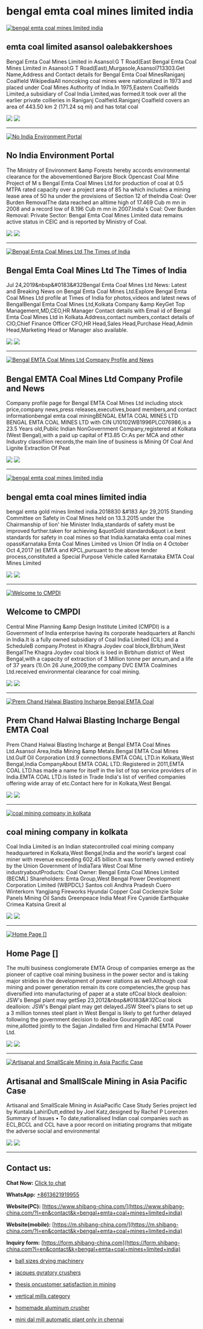 # bengal emta coal mines limited india

<a href="https://swt.shibang-china.com/?l=en&img&k=bengal+emta+coal+mines+limited+india" target="_blank">![bengal emta coal mines limited india](http://static.shibang-china.com/all-800x300/811.jpg)</a>

## emta coal limited asansol oalebakkershoes
Bengal Emta Coal Mines Limited in Asansol:G T Road(East Bengal Emta Coal Mines Limited in Asansol:G T Road(East),Murgasole,Asansol713303.Get Name,Address and Contact details for Bengal Emta Coal MinesRaniganj Coalfield WikipediaAll noncoking coal mines were nationalized in 1973 and placed under Coal Mines Authority of India.In 1975,Eastern Coalfields Limited,a subsidiary of Coal India Limited,was formed.It took over all the earlier private collieries in Raniganj Coalfield.Raniganj Coalfield covers an area of 443.50 km 2 (171.24 sq mi) and has total coal


<a href="https://whatsapp.shibangsoft.com/WhatsApp.php" target="_blank" title="WhatsApp">![](http://static.shibang-china.com/icon/whatsapp.png)</a> <a href="https://swt.shibang-china.com/?l=en&icon&k=bengal+emta+coal+mines+limited+india" target="_blank">![](http://static.shibang-china.com/icon/chat-en.png)</a>

---

<a href="https://swt.shibang-china.com/?l=en&img&k=bengal+emta+coal+mines+limited+india" target="_blank">![No India Environment Portal](http://static.shibang-china.com/all-800x300/985.jpg)</a>

## No India Environment Portal
The Ministry of Environment &amp Forests hereby accords environmental clearance for the abovementioned Barjore Block Opencast Coal Mine Project of M s Bengal Emta Coal Mines Ltd.for production of coal at 0.5 MTPA rated capacity over a project area of 85 ha which includes a mining lease area of 50 ha under the provisions of Section 12 of theIndia Coal: Over Burden RemovalThe data reached an alltime high of 17.469 Cub m mn in 2008 and a record low of 8.196 Cub m mn in 2007.India's Coal: Over Burden Removal: Private Sector: Bengal Emta Coal Mines Limited data remains active status in CEIC and is reported by Ministry of Coal.


<a href="https://whatsapp.shibangsoft.com/WhatsApp.php" target="_blank" title="WhatsApp">![](http://static.shibang-china.com/icon/whatsapp.png)</a> <a href="https://swt.shibang-china.com/?l=en&icon&k=bengal+emta+coal+mines+limited+india" target="_blank">![](http://static.shibang-china.com/icon/chat-en.png)</a>

---

<a href="https://swt.shibang-china.com/?l=en&img&k=bengal+emta+coal+mines+limited+india" target="_blank">![Bengal Emta Coal Mines Ltd The Times of India](http://static.shibang-china.com/all-800x300/802.jpg)</a>

## Bengal Emta Coal Mines Ltd The Times of India
Jul 24,2019&nbsp&#0183&#32Bengal Emta Coal Mines Ltd News: Latest and Breaking News on Bengal Emta Coal Mines Ltd.Explore Bengal Emta Coal Mines Ltd profile at Times of India for photos,videos and latest news of BengalBengal Emta Coal Mines Ltd,Kolkata Company &amp KeyGet Top Management,MD,CEO,HR Manager Contact details with Email id of Bengal Emta Coal Mines Ltd in Kolkata.Address,contact numbers,contact details of CIO,Chief Finance Officer CFO,HR Head,Sales Head,Purchase Head,Admin Head,Marketing Head or Manager also available.


<a href="https://whatsapp.shibangsoft.com/WhatsApp.php" target="_blank" title="WhatsApp">![](http://static.shibang-china.com/icon/whatsapp.png)</a> <a href="https://swt.shibang-china.com/?l=en&icon&k=bengal+emta+coal+mines+limited+india" target="_blank">![](http://static.shibang-china.com/icon/chat-en.png)</a>

---

<a href="https://swt.shibang-china.com/?l=en&img&k=bengal+emta+coal+mines+limited+india" target="_blank">![Bengal EMTA Coal Mines Ltd Company Profile and News](http://static.shibang-china.com/all-800x300/730.jpg)</a>

## Bengal EMTA Coal Mines Ltd Company Profile and News
Company profile page for Bengal EMTA Coal Mines Ltd including stock price,company news,press releases,executives,board members,and contact informationbengal emta coal miningBENGAL EMTA COAL MINES LTD BENGAL EMTA COAL MINES LTD with CIN U10102WB1996PLC076986,is a 23.5 Years old,Public Indian NonGovernment Company,registered at Kolkata (West Bengal),with a paid up capital of ₹13.85 Cr.As per MCA and other Industry classifiion records,the main line of business is Mining Of Coal And Lignite Extraction Of Peat


<a href="https://whatsapp.shibangsoft.com/WhatsApp.php" target="_blank" title="WhatsApp">![](http://static.shibang-china.com/icon/whatsapp.png)</a> <a href="https://swt.shibang-china.com/?l=en&icon&k=bengal+emta+coal+mines+limited+india" target="_blank">![](http://static.shibang-china.com/icon/chat-en.png)</a>

---

<a href="https://swt.shibang-china.com/?l=en&img&k=bengal+emta+coal+mines+limited+india" target="_blank">![bengal emta coal mines limited india](http://static.shibang-china.com/all-800x300/1502.jpg)</a>

## bengal emta coal mines limited india
bengal emta gold mines limited india.2018830 &#183 Apr 29,2015 Standing Committee on Safety in Coal Mines held on 13.3.2015 under the Chairmanship of lion' hie Minister India,standards of safety must be improved further.taken for achieving &quotGold standards&quot i.e.best standards for safety in coal mines so that India.karnataka emta coal mines opassKarnataka Emta Coal Mines Limited vs Union Of India on 4 October Oct 4,2017 (e) EMTA and KPCL,pursuant to the above tender process,constituted a Special Purpose Vehicle called Karnataka EMTA Coal Mines Limited


<a href="https://whatsapp.shibangsoft.com/WhatsApp.php" target="_blank" title="WhatsApp">![](http://static.shibang-china.com/icon/whatsapp.png)</a> <a href="https://swt.shibang-china.com/?l=en&icon&k=bengal+emta+coal+mines+limited+india" target="_blank">![](http://static.shibang-china.com/icon/chat-en.png)</a>

---

<a href="https://swt.shibang-china.com/?l=en&img&k=bengal+emta+coal+mines+limited+india" target="_blank">![Welcome to CMPDI](http://static.shibang-china.com/all-800x300/1060.jpg)</a>

## Welcome to CMPDI
Central Mine Planning &amp Design Institute Limited (CMPDI) is a Government of India enterprise having its corporate headquarters at Ranchi in India.It is a fully owned subsidiary of Coal India Limited (CIL) and a ScheduleB company.Protest in Khagra Joydev coal block,Birbhum,West BengalThe Khagra Joydev coal block is loed in Birbhum district of West Bengal,with a capacity of extraction of 3 Million tonne per annum,and a life of 37 years (1).On 26 June,2009,the company DVC EMTA Coalmines Ltd.received environmental clearance for coal mining.


<a href="https://whatsapp.shibangsoft.com/WhatsApp.php" target="_blank" title="WhatsApp">![](http://static.shibang-china.com/icon/whatsapp.png)</a> <a href="https://swt.shibang-china.com/?l=en&icon&k=bengal+emta+coal+mines+limited+india" target="_blank">![](http://static.shibang-china.com/icon/chat-en.png)</a>

---

<a href="https://swt.shibang-china.com/?l=en&img&k=bengal+emta+coal+mines+limited+india" target="_blank">![Prem Chand Halwai Blasting Incharge Bengal EMTA Coal](http://static.shibang-china.com/all-800x300/1226.jpg)</a>

## Prem Chand Halwai Blasting Incharge Bengal EMTA Coal
Prem Chand Halwai Blasting Incharge at Bengal EMTA Coal Mines Ltd.Asansol Area,India Mining &amp Metals.Bengal EMTA Coal Mines Ltd.Gulf Oil Corporation Ltd.9 connections.EMTA COAL LTD.in Kolkata,West Bengal,India CompanyAbout EMTA COAL LTD.:Registered in 2011,EMTA COAL LTD.has made a name for itself in the list of top service providers of in India.EMTA COAL LTD.is listed in Trade India's list of verified companies offering wide array of etc.Contact here for in Kolkata,West Bengal.


<a href="https://whatsapp.shibangsoft.com/WhatsApp.php" target="_blank" title="WhatsApp">![](http://static.shibang-china.com/icon/whatsapp.png)</a> <a href="https://swt.shibang-china.com/?l=en&icon&k=bengal+emta+coal+mines+limited+india" target="_blank">![](http://static.shibang-china.com/icon/chat-en.png)</a>

---

<a href="https://swt.shibang-china.com/?l=en&img&k=bengal+emta+coal+mines+limited+india" target="_blank">![coal mining company in kolkata](http://static.shibang-china.com/all-800x300/195.jpg)</a>

## coal mining company in kolkata
Coal India Limited is an Indian statecontrolled coal mining company headquartered in Kolkata,West Bengal,India and the world's largest coal miner with revenue exceeding 602.45 billion.It was formerly owned entirely by the Union Government of IndiaTara West Coal Mine industryaboutProducts: Coal Owner: Bengal Emta Coal Mines Limited (BECML) Shareholders: Emta Group,West Bengal Power Development Corporation Limited (WBPDCL) Santos coli Andhra Pradesh Cuero Winterkorn Yangjiang Fireworks Hyundai Copper Coal Cockenzie Solar Panels Mining Oil Sands Greenpeace India Meat Fire Cyanide Earthquake Crimea Katsina Grexit al


<a href="https://whatsapp.shibangsoft.com/WhatsApp.php" target="_blank" title="WhatsApp">![](http://static.shibang-china.com/icon/whatsapp.png)</a> <a href="https://swt.shibang-china.com/?l=en&icon&k=bengal+emta+coal+mines+limited+india" target="_blank">![](http://static.shibang-china.com/icon/chat-en.png)</a>

---

<a href="https://swt.shibang-china.com/?l=en&img&k=bengal+emta+coal+mines+limited+india" target="_blank">![Home Page []](http://static.shibang-china.com/all-800x300/597.jpg)</a>

## Home Page []
The multi business conglomerate EMTA Group of companies emerge as the pioneer of captive coal mining business in the power sector and is taking major strides in the development of power stations as well.Although coal mining and power generation remain its core competencies,the group has diversified into manufacturing of paper at a state ofCoal block dealloion: JSW's Bengal plant may getSep 23,2012&nbsp&#0183&#32Coal block dealloion: JSW's Bengal plant may get delayed.JSW Steel's plans to set up a 3 million tonnes steel plant in West Bengal is likely to get further delayed following the government decision to dealloe Gourangdih ABC coal mine,allotted jointly to the Sajjan Jindalled firm and Himachal EMTA Power Ltd.


<a href="https://whatsapp.shibangsoft.com/WhatsApp.php" target="_blank" title="WhatsApp">![](http://static.shibang-china.com/icon/whatsapp.png)</a> <a href="https://swt.shibang-china.com/?l=en&icon&k=bengal+emta+coal+mines+limited+india" target="_blank">![](http://static.shibang-china.com/icon/chat-en.png)</a>

---

<a href="https://swt.shibang-china.com/?l=en&img&k=bengal+emta+coal+mines+limited+india" target="_blank">![Artisanal and SmallScale Mining in Asia Pacific Case](http://static.shibang-china.com/all-800x300/727.jpg)</a>

## Artisanal and SmallScale Mining in Asia Pacific Case
Artisanal and SmallScale Mining in AsiaPacific Case Study Series project led by Kuntala LahiriDutt,edited by Joel Katz,designed by Rachel P Lorenzen Summary of Issues • To date,nationalised Indian coal companies such as ECL,BCCL and CCL have a poor record on initiating programs that mitigate the adverse social and environmental

<a href="https://whatsapp.shibangsoft.com/WhatsApp.php" target="_blank" title="WhatsApp">![](http://static.shibang-china.com/icon/whatsapp.png)</a> <a href="https://swt.shibang-china.com/?l=en&icon&k=bengal+emta+coal+mines+limited+india" target="_blank">![](http://static.shibang-china.com/icon/chat-en.png)</a>

---
## Contact us:

**Chat Now:** [Click to chat](https://swt.shibang-china.com?l=en&contact&k=bengal+emta+coal+mines+limited+india)

**WhatsApp:**  [+8613621919955](https://whatsapp.shibangsoft.com/WhatsApp.php)

**Website(PC):** [https://www.shibang-china.com/](https://www.shibang-china.com/?l=en&contact&k=bengal+emta+coal+mines+limited+india)

**Website(mobile):** [https://m.shibang-china.com/](https://m.shibang-china.com/?l=en&contact&k=bengal+emta+coal+mines+limited+india)

**Inquiry form:** [https://form.shibang-china.com](https://form.shibang-china.com?l=en&contact&k=bengal+emta+coal+mines+limited+india)

* [ball sizes drying machinery](../125/ball%20sizes%20drying%20machinery.md)

* [jacques gyratory crushers](../113/jacques%20gyratory%20crushers.md)

* [thesis oncustomer satisfaction in mining](../123/thesis%20oncustomer%20satisfaction%20in%20mining.md)

* [vertical mills category](../115/vertical%20mills%20category.md)

* [homemade aluminum crusher](../124/homemade%20aluminum%20crusher.md)

* [mini dal mill automatic plant only in chennai](../116/mini%20dal%20mill%20automatic%20plant%20only%20in%20chennai.md)